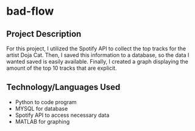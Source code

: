 # bad-flow
## Project Description
For this project, I utilized the Spotify API to collect  the top tracks for the artist Doja Cat. 
Then, I saved this information to a database, so the data I wanted saved is easily available. 
Finally, I created a graph displaying the amount of the top 10 tracks that are explicit. 

## Technology/Languages Used

* Python to code program
* MYSQL for database
* Spotify API to access necessary data
* MATLAB for graphing